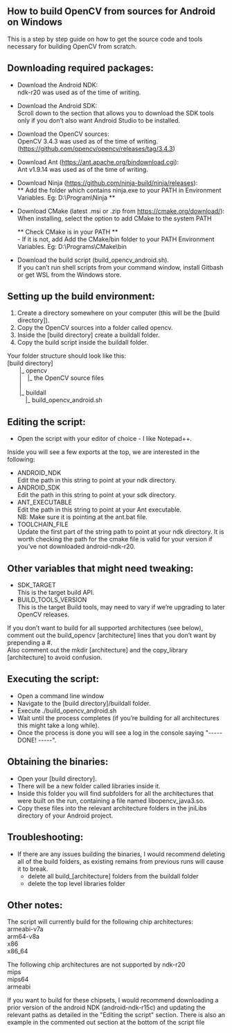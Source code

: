 How to build OpenCV from sources for Android on Windows
-------------------------------------------------------
This is a step by step guide on how to get the source code and tools necessary for building OpenCV from scratch.


Downloading required packages:
------------------------------
* Download the Android NDK:</br> 
	ndk-r20 was used as of the time of writing.

* Download the Android SDK:</br> 
	Scroll down to the section that allows you to download the SDK tools only if you don’t also want Android Studio to be 		installed. 

* Download the OpenCV sources:</br> 
	OpenCV 3.4.3 was used as of the time of writing. (https://github.com/opencv/opencv/releases/tag/3.4.3)

* Download Ant (https://ant.apache.org/bindownload.cgi):</br> 
	Ant v1.9.14 was used as of the time of writing.

* Download Ninja (https://github.com/ninja-build/ninja/releases):</br> 
	** Add the folder which contains ninja.exe to your PATH in Environment Variables. Eg: D:\Program\Ninja **
	
* Download CMake (latest .msi or .zip from https://cmake.org/download/):</br> 
 	When installing, select the option to add CMake to the system PATH
	
	** Check CMake is in your PATH **</br> 
 		- If it is not, add Add the CMake/bin folder to your PATH Environment Variables. Eg: D:\Programs\CMake\bin

* Download the build script (build_opencv_android.sh). </br> 
	If you can’t run shell scripts from your command window, install Gitbash or get WSL from the Windows store.

Setting up the build environment: 
---------------------------------
1) Create a directory somewhere on your computer (this will be the [build directory]).
2) Copy the OpenCV sources into a folder called opencv.
3) Inside the [build directory] create a buildall folder.
4) Copy the build script inside the buildall folder.

Your  folder structure should look like this:</br>
    [build directory]</br>
      |_ opencv </br>
      | |_ the OpenCV source files</br> 
      |</br>
      |_ buildall</br>
         |_ build_opencv_android.sh</br>


Editing the script:
-------------------
* Open the script with your editor of choice - I like Notepad++.

Inside you will see a few exports at the top, we are interested in the following:
* ANDROID_NDK</br> 
	Edit the path in this string to point at your ndk directory.
* ANDROID_SDK</br> 
	Edit the path in this string to point at your sdk directory.
* ANT_EXECUTABLE</br> 
	Edit the path in this string to point at your Ant executable.</br> 
	NB: Make sure it is pointing at the ant.bat file.
* TOOLCHAIN_FILE</br> 
	Update the first part of the string path to point at your ndk directory.
	It is worth checking the path for the cmake file is valid for your version if you’ve not downloaded android-ndk-r20.

Other variables that might need tweaking:
-----------------------------------------
* SDK_TARGET</br> 
	This is the target build API.
* BUILD_TOOLS_VERSION</br> 
	This is the target Build tools, may need to vary if we’re upgrading to later OpenCV releases.

If you don’t want to build for all supported architectures (see below), comment out the build_opencv [architecture] lines that you don’t want by prepending a #.</br>
Also comment out the mkdir [architecture] and the copy_library [architecture] to avoid confusion.

Executing the script:
---------------------
* Open a command line window
* Navigate to the [build directory]/buildall folder.
* Execute ./build_opencv_android.sh
* Wait until the process completes (if you’re building for all architectures this might take a long while).
* Once the process is done you will see a log in the console saying  "----- DONE! -----".

Obtaining the binaries:
-----------------------
* Open your [build directory]. 
* There will be a new folder called libraries inside it.
* Inside this folder you will find subfolders for all the architectures that were built on the run, containing a file named libopencv_java3.so. 
* Copy these files into the relevant architecture folders in the jniLibs directory of your Android project.

Troubleshooting:
----------------
* If there are any issues building the binaries, I would recommend deleting all of the build folders, as existing remains from previous runs will cause it to break.</br> 
	- delete all build_[architecture] folders from the buildall folder</br> 
	- delete the top level libraries folder

Other notes:
------------
The script will currently build for the following chip architectures:</br> 
armeabi-v7a</br> 
arm64-v8a</br> 
x86</br> 
x86_64</br> 

The following chip architectures are not supported by ndk-r20</br> 
mips</br> 
mips64</br> 
armeabi</br> 

If you want to build for these chipsets, I would recommend downloading a prior version of the android NDK (android-ndk-r15c) and updating the relevant paths as detailed in the "Editing the script" section. There is also an example in the commented out section at the bottom of the script file

